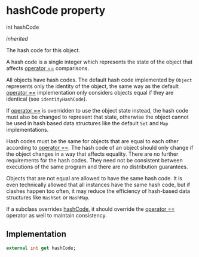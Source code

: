 


# hashCode property









int hashCode
  
_<span class="feature">inherited</span>_



<p>The hash code for this object.</p>
<p>A hash code is a single integer which represents the state of the object
that affects <a href="../../zego_uikit_prebuilt_live_audio_room/ZIMRoomAttributesOperatedCallResult/operator_equals.md">operator ==</a> comparisons.</p>
<p>All objects have hash codes.
The default hash code implemented by <code>Object</code>
represents only the identity of the object,
the same way as the default <a href="../../zego_uikit_prebuilt_live_audio_room/ZIMRoomAttributesOperatedCallResult/operator_equals.md">operator ==</a> implementation only considers objects
equal if they are identical (see <code>identityHashCode</code>).</p>
<p>If <a href="../../zego_uikit_prebuilt_live_audio_room/ZIMRoomAttributesOperatedCallResult/operator_equals.md">operator ==</a> is overridden to use the object state instead,
the hash code must also be changed to represent that state,
otherwise the object cannot be used in hash based data structures
like the default <code>Set</code> and <code>Map</code> implementations.</p>
<p>Hash codes must be the same for objects that are equal to each other
according to <a href="../../zego_uikit_prebuilt_live_audio_room/ZIMRoomAttributesOperatedCallResult/operator_equals.md">operator ==</a>.
The hash code of an object should only change if the object changes
in a way that affects equality.
There are no further requirements for the hash codes.
They need not be consistent between executions of the same program
and there are no distribution guarantees.</p>
<p>Objects that are not equal are allowed to have the same hash code.
It is even technically allowed that all instances have the same hash code,
but if clashes happen too often,
it may reduce the efficiency of hash-based data structures
like <code>HashSet</code> or <code>HashMap</code>.</p>
<p>If a subclass overrides <a href="../../zego_uikit_prebuilt_live_audio_room/ZIMRoomAttributesOperatedCallResult/hashCode.md">hashCode</a>, it should override the
<a href="../../zego_uikit_prebuilt_live_audio_room/ZIMRoomAttributesOperatedCallResult/operator_equals.md">operator ==</a> operator as well to maintain consistency.</p>



## Implementation

```dart
external int get hashCode;
```








